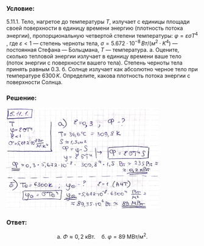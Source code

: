 ###  Условие:

$5.11.1.$ Тело, нагретое до температуры $T$, излучает с единицы площади своей поверхности в единицу времени энергию (плотность потока энергии), пропорциональную четвертой степени температуры: $\varphi = \varepsilon \sigma T^4$ , где $\varepsilon < 1$ — степень черноты тела, $\sigma = 5.672·10^{−8} \,Вт/(м^2\cdot K^4)$ — постоянная Стефана — Больцмана, $T$ — температура.
а. Оцените, сколько тепловой энергии излучает в единицу времени ваше тело (поток энергии с поверхности вашего тела). Степень черноты тела принять равным $0.3$.
б. Солнце излучает как абсолютно черное тело при температуре $6300 \,K$. Определите, какова плотность потока энергии с поверхности Солнца.

###  Решение:

![|400x265, 67%](../../img/5.11.1/11.png)

###  Ответ:

$$
\mathrm{a.~}\Phi\approx0{,}2\mathrm{~кВт}.\quad\mathrm{б.~}\varphi=89\mathrm{~МВт}/\mathrm{м}^2.
$$